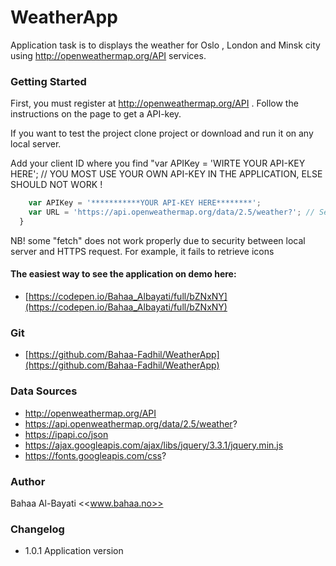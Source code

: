 # WeatherApp

Application task is to displays the weather for Oslo , London and Minsk city using http://openweathermap.org/API services.



### Getting Started

First, you must register at http://openweathermap.org/API . Follow the instructions on the page to get a API-key.

If you want to test the project clone project or download and run it on any local server.

Add your client ID where you find "var APIKey = 'WIRTE YOUR API-KEY HERE'; // YOU MOST USE YOUR OWN API-KEY IN THE APPLICATION, ELSE SHOULD NOT WORK !

```javascript
    var APIKey = '***********YOUR API-KEY HERE********'; 
    var URL = 'https://api.openweathermap.org/data/2.5/weather?'; // Sending request to open weather API
  }
```
NB! some "fetch" does not work properly due to security between local server and HTTPS request. For example, it fails to retrieve icons

####  The easiest way to see the application on demo here:
* [https://codepen.io/Bahaa_Albayati/full/bZNxNY](https://codepen.io/Bahaa_Albayati/full/bZNxNY)

### Git
* [https://github.com/Bahaa-Fadhil/WeatherApp](https://github.com/Bahaa-Fadhil/WeatherApp)


### Data Sources
* http://openweathermap.org/API
* https://api.openweathermap.org/data/2.5/weather?
* https://ipapi.co/json
* https://ajax.googleapis.com/ajax/libs/jquery/3.3.1/jquery.min.js
* https://fonts.googleapis.com/css?


### Author
Bahaa Al-Bayati <<www.bahaa.no>>


### Changelog
* 1.0.1 Application version

